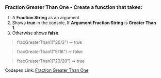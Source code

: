 ### Fraction Greater Than One - Create a function that takes: 

1. A **Fraction String** as an argument. 
1. Shows **true** in the console, If **Argument Fraction String** is **Greater Than 1**.
1. Otherwise shows **false**.

> fracGreaterThan1("30/3") ➞ true

> fracGreaterThan1("5/16") ➞ false

> fracGreaterThan1("23/20") ➞ true

Codepen Link: [Fraction Greater Than One](https://codepen.io/javascriptstudent/pen/BaoGjWZ?editors=0012)